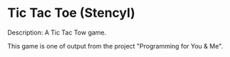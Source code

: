 # Tic Tac Toe (Stencyl)
Description:
A Tic Tac Tow game.

This game is one of output from the project "Programming for You & Me".